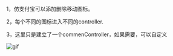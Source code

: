 
1，仿支付宝可以添加删除移动图标。

2，每个不同的图标进入不同的controller.

3，这里只是建立了一个commenController，如果需要，可以自定义

![gif](https://github.com/xiefangzhenz/FZViewItem/blob/master/图片排列/gif.gif)

